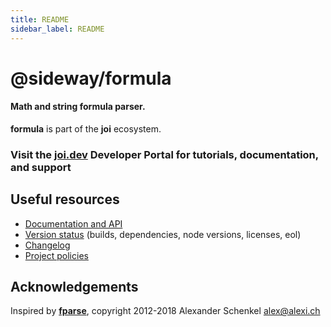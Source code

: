 ```yaml
---
title: README
sidebar_label: README
---
```

# @sideway/formula

#### Math and string formula parser.

**formula** is part of the **joi** ecosystem.

### Visit the [joi.dev](https://joi.dev) Developer Portal for tutorials, documentation, and support

## Useful resources

- [Documentation and API](https://joi.dev/module/formula/)
- [Version status](https://joi.dev/resources/status/#formula) (builds, dependencies, node versions, licenses, eol)
- [Changelog](https://joi.dev/module/formula/changelog/)
- [Project policies](https://joi.dev/policies/)

## Acknowledgements

Inspired by [**fparse**](https://github.com/bylexus/fparse), copyright 2012-2018 Alexander Schenkel <alex@alexi.ch>

